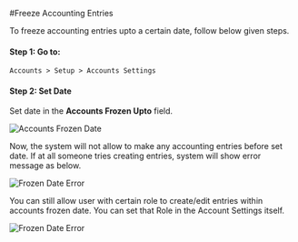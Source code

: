 #Freeze Accounting Entries

To freeze accounting entries upto a certain date, follow below given steps.

#### Step 1: Go to:

`Accounts > Setup > Accounts Settings`

#### Step 2: Set Date

Set date in the **Accounts Frozen Upto** field.

<img alt="Accounts Frozen Date" class="screenshot" src="/docs/assets/img/articles/frozen-date-1.png">

Now, the system will not allow to make any accounting entries before set date. If at all someone tries creating entries, system will show error message as below.

<img alt="Frozen Date Error" class="screenshot" src="/docs/assets/img/articles/frozen-date-2.png">

You can still allow user with certain role to create/edit entries within accounts frozen date. You can set that Role in the Account Settings itself.

<img alt="Frozen Date Error" class="screenshot" src="/docs/assets/img/articles/frozen-date-3.png">
